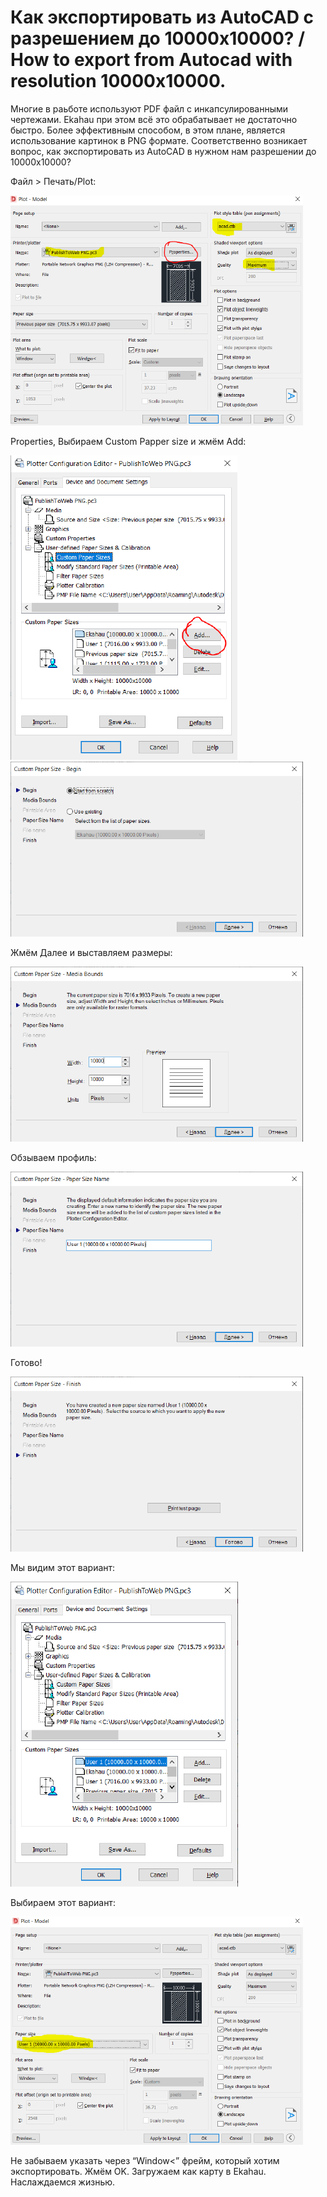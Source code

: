 # Как экспортировать из AutoCAD с разрешением до 10000x10000? / How to export from Autocad with resolution 10000x10000.

Многие в раьботе используют PDF файл с инкапсулированными чертежами. Ekahau при этом всё это обрабатывает не достаточно быстро. Более эффективным способом, в этом плане, является использование картинок в PNG формате. Соответственно возникает вопрос, как экспортировать из AutoCAD в нужном нам разрешении до 10000x10000?

Файл > Печать/Plot:

![Plot](./images/1.PNG)

Properties, Выбираем Custom Papper size и жмём Add:

![Plot](./images/2.PNG)
![Plot](./images/3.PNG)

Жмём Далее и выставляем размеры: 

![Plot](./images/4.PNG)

Обзываем профиль:

![Plot](./images/5.PNG)

Готово!

![Plot](./images/6.PNG)

Мы видим этот вариант:

![Plot](./images/7.PNG)

Выбираем этот вариант:

![Plot](./images/8.PNG)

Не забываем указать через “Window<” фрейм, который хотим экспортировать. Жмём OK. Загружаем как карту в Ekahau. Наслаждаемся жизнью. 